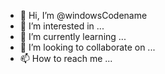 - 👋 Hi, I’m @windowsCodename
- 👀 I’m interested in ...
- 🌱 I’m currently learning ...
- 💞️ I’m looking to collaborate on ...
- 📫 How to reach me ...

<!---
windowsCodename/windowsCodename is a ✨ special ✨ repository because its `README.md` (this file) appears on your GitHub profile.
You can click the Preview link to take a look at your changes.
--->
